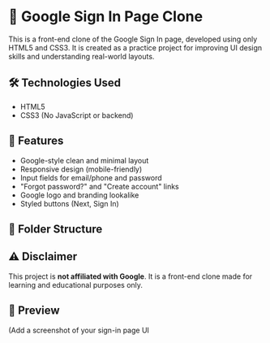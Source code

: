 # 🔐 Google Sign In Page Clone

This is a front-end clone of the Google Sign In page, developed using only HTML5 and CSS3. It is created as a practice project for improving UI design skills and understanding real-world layouts.

## 🛠️ Technologies Used
- HTML5
- CSS3 (No JavaScript or backend)

## 🎨 Features
- Google-style clean and minimal layout
- Responsive design (mobile-friendly)
- Input fields for email/phone and password
- "Forgot password?" and "Create account" links
- Google logo and branding lookalike
- Styled buttons (Next, Sign In)

## 📁 Folder Structure



## ⚠️ Disclaimer
This project is **not affiliated with Google**. It is a front-end clone made for learning and educational purposes only.

## 📸 Preview
(Add a screenshot of your sign-in page UI 
